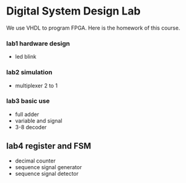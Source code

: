 # Digital System Design Lab

We use VHDL to program FPGA. Here is the homework of this course.

### lab1 hardware design
- led blink

### lab2 simulation
- multiplexer 2 to 1

### lab3 basic use
- full adder
- variable and signal
- 3-8 decoder

## lab4 register and FSM
- decimal counter
- sequence signal generator
- sequence signal detector